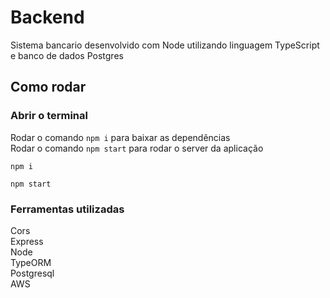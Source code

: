 
# Backend 

Sistema bancario desenvolvido com Node utilizando linguagem TypeScript e banco de dados Postgres

## Como rodar

### Abrir o terminal

Rodar o comando `npm i` para baixar as dependências <br/>
Rodar o comando `npm start` para rodar o server da aplicação

```
npm i

npm start
```

### Ferramentas utilizadas

Cors<br/>
Express<br/>
Node<br/>
TypeORM<br/>
Postgresql<br/>
AWS<br/>

